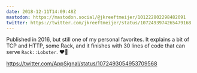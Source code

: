 ```yaml
---
date: 2018-12-11T14:09:48Z
mastodon: https://mastodon.social/@jkreeftmeijer/101222802298482091
twitter: https://twitter.com/jkreeftmeijer/status/1072493974265479168
---
```

Published in 2016, but still one of my personal favorites. It explains a bit of TCP and HTTP, some Rack, and it finishes with 30 lines of code that can serve `Rack::Lobster`. ❤️🦞

<https://twitter.com/AppSignal/status/1072493054953709568>
